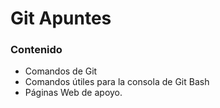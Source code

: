 # **Git Apuntes** 
### Contenido

- Comandos de Git
- Comandos útiles para la consola de Git Bash
- Páginas Web de apoyo.
